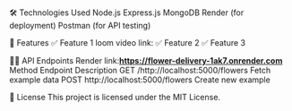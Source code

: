 🛠 Technologies Used
Node.js
Express.js
MongoDB
Render (for deployment)
Postman (for API testing)

📌 Features
✅ Feature 1 loom video link:
✅ Feature 2
✅ Feature 3


👨‍💻 API Endpoints
Render link:**https://flower-delivery-1ak7.onrender.com**
Method	Endpoint	Description
GET	/http://localhost:5000/flowers	Fetch example data
POST	http://localhost:5000/flowers	Create new example

📜 License
This project is licensed under the MIT License.
